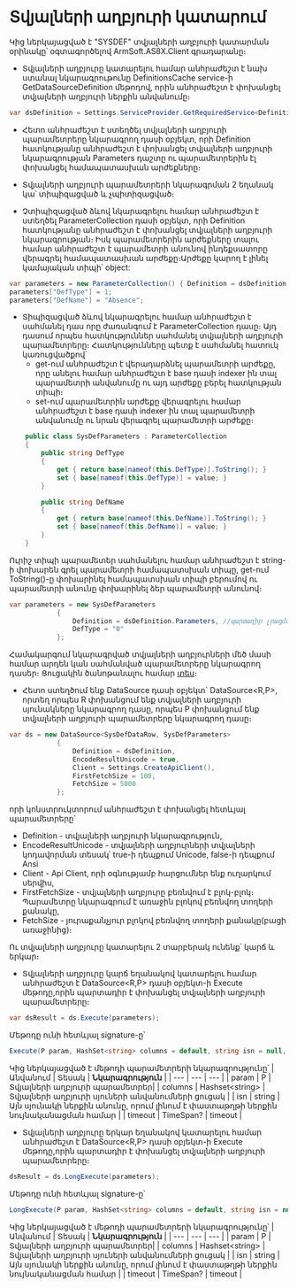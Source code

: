 # Տվյալների աղբյուրի կատարում
Կից ներկայացված է "SYSDEF" տվյալների աղբյուրի կատարման օրինակը՝ օգտագործելով ArmSoft.AS8X.Client գրադարանը։
* Տվյալների աղբյուրը կատարելու համար անհրաժեշտ է նախ ստանալ նկարագրութունը DefinitionsCache service-ի GetDataSourceDefinition մեթոդով, որին անհրաժեշտ է փոխանցել տվյալների աղբյուրի ներքին անվանումը։

``` C#
var dsDefinition = Settings.ServiceProvider.GetRequiredService<DefinitionsCache>().GetDataSourceDefinition("SYSDEF");
```

* Հետո անհրաժեշտ է ստեղծել տվյալների աղբյուրի պարամետրերը նկարագրող դասի օբյեկտ, որի Definition հատկությանը անհրաժեշտ է փոխանցել տվյալների աղբյուրի նկարագրության Parameters դաշտը ու պարամետրերին էլ փոխանցել համապատասխան արժեքները։

* Տվյալների աղբյուրի պարամետրերի նկարագրման 2 եղանակ կա՝ տիպիզացված և չպիտիզացված։
* Չտիպիզացված ձևով նկարագրելու համար անհրաժեշտ է ստեղծել  ParameterCollection դասի օբյեկտ, որի Definition հատկությանը անհրաժեշտ է փոխանցել տվյալների աղբյուրի նկարագրության։
Իսկ պարամետրերին արժեքները տալու համար անհրաժեշտ է պարամետրի անունով ինդեքսատորը վերագրել համապատասխան արժեքը։Արժեքը կարող է լինել կամայական տիպի՝ object:

``` C#
var parameters = new ParameterCollection() { Definition = dsDefinition.Parameters };
parameters["DefType"] = 1;
parameters["DefName"] = "Absence";
```

* Տիպիզացված ձևով նկարագրելու համար անհրաժեշտ է սահմանել դաս որը ժառանգում է ParameterCollection դասը։
Այդ դասում որպես հատկություններ սահմանել տվյալների աղբյուրի պարամետրերը։ Հատկությունները պետք է սահմանել հատուկ կառուցվածքով՝
  *  get-ում անհրաժեշտ է վերադարձնել պարամետրի արժեքը, որը անելու համար անհրաժեշտ է base դասի indexer ին տալ պարամետրի անվանումը ու այդ արժեքը բերել հատկության տիպի։
  *  set-ում պարամետրին արժեքը վերագրելու համար անհրաժեշտ է base դասի indexer ին տալ պարամետրի անվանումը ու նրան վերագրել պարամետրի արժեքը։

```C#
    public class SysDefParameters : ParameterCollection
    {
        public string DefType
        {
            get { return base[nameof(this.DefType)].ToString(); }
            set { base[nameof(this.DefType)] = value; }
        }

        public string DefName
        {
            get { return base[nameof(this.DefName)].ToString(); }
            set { base[nameof(this.DefName)] = value; }
        }
    }
```
Ուրիշ տիպի պարամետեր սահմանելու համար անհրաժեշտ է string-ի փոխարեն գրել պարամետրի համապատսխան տիպը, get-ում ToString()-ը փոխարինել համապատսխան տիպի բերումով ու պարամետրի անունը փոխարինել ձեր պարամետրի անունով։

``` C#
var parameters = new SysDefParameters
            {
                Definition = dsDefinition.Parameters, //պարտադիր լրացման
                DefType = "0"
            };
```
Համակարգում նկարագրված տվյալների աղբյուրների մեծ մասի համար արդեն կան սահմանված պարամետրերը նկարագրող դասեր։ Ցուցակին ծանոթանալու համար [տես](DsParameterAndDataRowClassList.md)։

* Հետո ստեղծում ենք DataSource դասի օբյեկտ` DataSource<R,P>, որտեղ որպես R փոխանցում ենք տվյալների աղբյուրի սյունակները նկարագրող դասը, որպես P փոխանցում ենք տվյալների աղբյուրի պարամետրերը նկարագրող դասը։

``` C#
var ds = new DataSource<SysDefDataRow, SysDefParameters>
            {
                Definition = dsDefinition,
                EncodeResultUnicode = true,
                Client = Settings.CreateApiClient(),
                FirstFetchSize = 100,
                FetchSize = 5000
            };
```
որի կոնստրուկտորում անհրաժեշտ է փոխանցել հետևյալ պարամետրերը՝
* Definition - տվյալների աղբյուրի նկարագրություն,
* EncodeResultUnicode  - տվյալների աղբյուրների տվյալների կոդավորման տեսակ՝ true-ի դեպքում Unicode, false-ի դեպքում Ansi
* Client - Api Client, որի օգնությամբ հարցումներ ենք ուղարկում սերվիս,
* FirstFetchSize - տվյալների աղբյուրը բեռնվում է բլոկ-բլոկ։ Պարամետրը նկարագրում է առաջին բլոկով բեռնվող տողերի քանակը,
* FetchSize - յուրաքանչյուր բլոկով բեռնվող տողերի քանակը(բացի առաջինից)։

Ու տվյալների աղբյուրը կատարելու 2 տարբերակ ունենք՝ կարճ և երկար։

* Տվյալների աղբյուրը կարճ եղանակով կատարելու համար անհրաժեշտ է DataSource<R,P> դասի օբյեկտ-ի Execute մեթոդը,որին պարտադիր է փոխանցել տվյալների աղբյուրի պարամետրերը։

``` C#
var dsResult = ds.Execute(parameters);
```
Մեթոդը ունի հետևյալ signature-ը՝

``` C#
Execute(P param, HashSet<string> columns = default, string isn = null, TimeSpan? timeout = null)
```
Կից ներկայացված է մեթոդի պարամետրերի նկարագրությունը՝
| Անվանում | Տեսակ | **Նկարագրություն** |
| --- | --- | --- |
| param | P | Տվյալների աղբյուրի  պարամետրեր|
| columns | Hashset&lt;string&gt; | Տվյալների աղբյուրի սյուների անվանումների ցուցակ |
| isn | string | Այն սյունակի ներքին անունը, որում լինում է փաստաթղթի ներքին նույնականացման համար |
| timeout | TimeSpan? | timeout |

* Տվյալների աղբյուրը երկար եղանակով կատարելու համար անհրաժեշտ է DataSource<R,P> դասի օբյեկտ-ի Execute մեթոդը,որին պարտադիր է փոխանցել տվյալների աղբյուրի պարամետրերը։
``` C#
dsResult = ds.LongExecute(parameters);
```
Մեթոդը ունի հետևյալ signature-ը՝

``` C#
LongExecute(P param, HashSet<string> columns = default, string isn = null, bool handleEvents = false, TimeSpan? timeout = null)
```
Կից ներկայացված է մեթոդի պարամետրերի նկարագրությունը՝
| Անվանում | Տեսակ | **Նկարագրություն** |
| --- | --- | --- |
| param | P | Տվյալների աղբյուրի  պարամետրեր|
| columns | Hashset&lt;string&gt; | Տվյալների աղբյուրի սյուների անվանումների ցուցակ |
| isn | string | Այն սյունակի ներքին անունը, որում լինում է փաստաթղթի ներքին նույնականացման համար |
| timeout | TimeSpan? | timeout |

